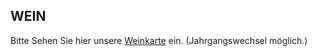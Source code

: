 ## WEIN


Bitte Sehen Sie hier unsere <a href="/static/wine.pdf" target="_blank">Weinkarte</a> ein.
(Jahrgangswechsel möglich.)
